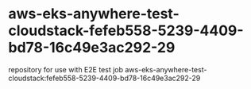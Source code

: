 # aws-eks-anywhere-test-cloudstack-fefeb558-5239-4409-bd78-16c49e3ac292-29
repository for use with E2E test job aws-eks-anywhere-test-cloudstack:fefeb558-5239-4409-bd78-16c49e3ac292-29
